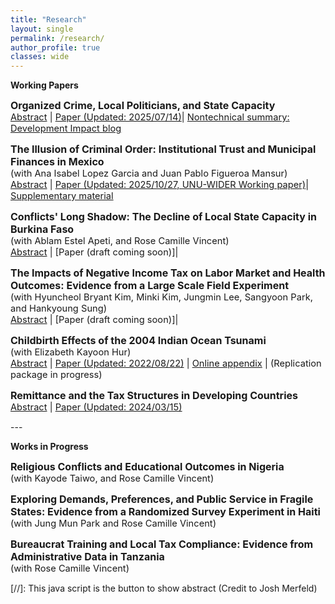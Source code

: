 ```yaml
---
title: "Research"
layout: single
permalink: /research/
author_profile: true
classes: wide
---
```





**Working Papers**

<span style="font-size:12pt;"> **Organized Crime, Local Politicians, and State Capacity**</span><br>
<span style="font-size:11pt;">   <a href="#/" onclick="visib('abs_mexmayors')">Abstract</a> |  [Paper (Updated: 2025/07/14)](https://seunghunlee918.github.io/research/Mexico_Mayors.pdf)| [Nontechnical summary: Development Impact blog](https://blogs.worldbank.org/impactevaluations/role-local-politicians-establishing-capable-local-governments-violent)</span> 

<div id="abs_mexmayors" style="display: none;">
    <p style="font-size:11pt;"> This paper examines how the assassination of mayors affects local government capacity, leveraging the quasi-random variation in the success of assassination attempts against Mexican mayors. Compared to municipalities with failed attempts, tax collection falls by 28% and public expenditures shift from essential services to construction investments in municipalities with successful assassinations. There is suggestive evidence that disruptions to local government personnel contribute to these outcomes. Productive municipal workers leave, and retaining them would require an 11% wage increase. More personnel are reassigned from public service delivery to security duties. Non-political violence, economic activities, demographics, electoral environment, and the temporary rise in organized crime do not fully explain these outcomes. The results highlight how the loss of decision-makers in violent environments undermines local state capacity.
  </p>  
</div>

<span style="font-size:12pt;"> **The Illusion of Criminal Order: Institutional Trust and Municipal Finances in Mexico**</span><br>
<span style="font-size:11pt;"> (with Ana Isabel Lopez Garcia and Juan Pablo Figueroa Mansur) </span><br>
<span style="font-size:11pt;">   <a href="#/" onclick="visib('abs_mexmayors')">Abstract</a> |  [Paper (Updated: 2025/10/27, UNU-WIDER Working paper)](https://seunghunlee918.github.io/research/MEX_criminal_order.pdf)| [Supplementary material](https://seunghunlee918.github.io/research/MEX_criminal_order_sm.pdf)</span> 

<div id="abs_mexmayors" style="display: none;">
    <p style="font-size:11pt;"> Do criminal groups which help maintain order strengthen the fiscal contract or weaken it? This paper examines how the presence of organized-crime groups shapes Mexican municipalities’ ability to collect revenue, deliver public goods, and earn citizens’ trust. Survey data show that residents living in neighbourhoods home to organized crime report lower levels of trust in local government, regardless of whether those groups provide ‘order’ or engage in extortion and violence. Municipality-level data further reveal that both local revenue collection and public spending decline over time in areas with such a presence, independent of whether they are dominated by a single group (whereby crime syndicates’ provision of order is more likely) or see multiple organizations vie for supremacy (leading to extortion and violence being more commonplace). Evidence from Mexico suggests that criminal governance fractures the social contract locally: it erodes institutional trust, weakens municipalities’ fiscal capacity, and harms publicgood provision.
  </p>  
</div>


<span style="font-size:12pt;"> **Conflicts' Long Shadow: The Decline of Local State Capacity in Burkina Faso**</span><br>
<span style="font-size:11pt;"> (with Ablam Estel Apeti, and Rose Camille Vincent) </span><br>
<span style="font-size:11pt;">   <a href="#/" onclick="visib('abs_mexmayors')">Abstract</a> |  [Paper (draft coming soon)]| </span> 

<div id="abs_mexmayors" style="display: none;"> 
    <p style="font-size:11pt;">  Conflicts in fragile states disrupt governance, resource mobilization, and service delivery, yet their micro-level impact on local state capacity is under-explored. This paper examines how violent conflicts affect the capacity of local governments to raise revenue and allocate resources for public services, using Burkina Faso as a case study due to its recent political instability and escalating conflicts. We construct a commune-by-year dataset covering all 351 communes over 15 years, combining data on public finance, conflict, and economic activities. A key innovation is the inclusion of planned revenues and expenditures, allowing us to assess how conflicts alter local fiscal expectations and performance. Using event studies and recentered instruments, we find that conflict-affected communes miss revenue and expenditure targets by 6 and 5 percentage points, respectively. This is driven by drops in locally generated revenues and reduced spending on operations and staff. Investment targets also fall short as expected central government grants fail to arrive, deepening fiscal deficits. The weakened local fiscal capacity lasts long after conflicts subside, highlighting challenges in post-conflict recovery
  </p>  
</div>



<span style="font-size:12pt;"> **The Impacts of Negative Income Tax on Labor Market and Health Outcomes: Evidence from a Large Scale Field Experiment**</span><br>
<span style="font-size:11pt;"> (with Hyuncheol Bryant Kim, Minki Kim, Jungmin Lee, Sangyoon Park, and Hankyoung Sung) </span><br>
<span style="font-size:11pt;">   <a href="#/" onclick="visib('abs_mexmayors')">Abstract</a> |  [Paper (draft coming soon)]| </span> 

<div id="abs_mexmayors" style="display: none;"> 
    <p style="font-size:11pt;">  This report presents experimental evidence on the short-run impacts of providing monthly income support to low-income households, focusing on their financial stability, employment, subjective well-being, and health outcomes. We examine a randomized experiment in South Korea, the Seoul Stepping Stone Income Project, where 1,584 out of 5,111 households received monthly payments based on their income and household size across two phases. Our findings, drawn from both administrative and survey data, consistently show that households receiving income support experienced increases in total income and expenditures. However, compared to the control group, recipients of income support display lower employment and labor income growth. Notably, income support led to improvements in mental health among low-income households.
  </p>  
</div>

<span style="font-size:12pt;"> **Childbirth Effects of the 2004 Indian Ocean Tsunami**</span><br>
<span style="font-size:11pt;"> (with Elizabeth Kayoon Hur) </span><br>
<span style="font-size:11pt;">   <a href="#/" onclick="visib('abs_indonesia')">Abstract</a> |  [Paper (Updated: 2022/08/22)](https://seunghunlee918.github.io/research/Dem_Tsunami_Indonesia_final.pdf)  | [Online appendix](https://seunghunlee918.github.io/research/appendix_shorter.pdf) | (Replication package in progress)</span>

<div id="abs_indonesia" style="display: none;">
    <p style="font-size:11pt;"> This paper evaluates the effect of the in utero exposure to the 2004 Indian Ocean Tsunami on short-term childbirth outcomes in Indonesia. Exploiting variation in damage intensities across locations and the timing of exposure, we find that the probability of successful pregnancies drops by 5.9 pp, while miscarriages increase by 5.5 pp. However, this does not vary by intensity of exposure across locations. Our results suggest the importance of considering fetal loss in developing countries and highlight that facilitating household investment in health through various policies may mitigate negative birth effects in the aftermath of natural disasters.</p>    
</div>



<span style="font-size:12pt;"> **Remittance and the Tax Structures in Developing Countries**</span><br>
<span style="font-size:11pt;">  <a href="#/" onclick="visib('abs_remittance')">Abstract</a> | [Paper (Updated: 2024/03/15)](https://seunghunlee918.github.io/research/Remittances.pdf) </span>

<div id="abs_remittance" style="display: none;">
    <p style="font-size:11pt;"> This paper investigates the relationship between a country's reliance on remittances from abroad and its ability to collect taxes from various domestic sources. Despite the increasing flow of remittances in volume and proportion, particularly among developing countries, their role in determining the state's capacity to collect taxes has received little attention. This chapter explores the link between remittances and various tax revenue categories using country-level data. Two-way panel regressions suggest that a 1 percentage point (pp) increase in the inflow of remittances explains a 0.12 pp rise in consumption tax revenues. The same estimate derived from IV methods proxying for migrant network strength and openness of borders increases to 0.9 pp. Decomposing this result reveals that the increase in household consumption expenditure explains all of the statistical association, not the efficient tax-collecting mechanisms such as VAT. Subsample regressions by income category suggest that the association between remittances and consumption tax revenue is stronger in countries with lower income. </p>
</div>
---

**Works in Progress**

<span style="font-size:12pt;"> **Religious Conflicts and Educational Outcomes in Nigeria**</span><br>
<span style="font-size:11pt;"> (with Kayode Taiwo, and Rose Camille Vincent) </span><br>


<span style="font-size:12pt;"> **Exploring Demands, Preferences, and Public Service in Fragile States: Evidence from a Randomized Survey Experiment in Haiti**</span><br>
<span style="font-size:11pt;"> (with Jung Mun Park and Rose Camille Vincent) </span><br>

<span style="font-size:12pt;"> **Bureaucrat Training and Local Tax Compliance: Evidence from Administrative Data in Tanzania**</span><br>
<span style="font-size:11pt;"> (with Rose Camille Vincent) </span><br>

[//]: This java script is the button to show abstract (Credit to Josh Merfeld)
<script>
 function visib(id) {
  var x = document.getElementById(id);
  if (x.style.display === "block") {
    x.style.display = "none";
  } else {
    x.style.display = "block";
  }
}
</script>

